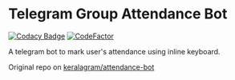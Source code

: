 # Telegram Group Attendance Bot

[![Codacy Badge](https://api.codacy.com/project/badge/Grade/46fd06cf71ea4ee8af36d08ef0416de9)](https://app.codacy.com/manual/infinity-plus/telegram_group_attendance_bot?utm_source=github.com&utm_medium=referral&utm_content=infinity-plus/telegram_group_attendance_bot&utm_campaign=Badge_Grade_Dashboard)  [![CodeFactor](https://www.codefactor.io/repository/github/infinity-plus/telegram_group_attendance_bot/badge)](https://www.codefactor.io/repository/github/infinity-plus/telegram_group_attendance_bot)

A telegram bot to mark user's attendance using inline keyboard.

Original repo on [keralagram/attendance-bot](https://gitlab.com/keralagram/attendance-bot)
